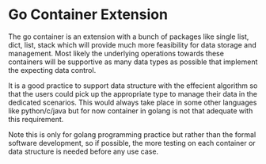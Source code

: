 # Go Container Extension


The go container is an extension with a bunch of packages
like single list, dict, list, stack which will provide much 
more feasibility for data storage and management. Most likely
the underlying operations towards these containers will be
supportive as many data types as possible that implement the
expecting data control. 


It is a good practice to support data structure with the effecient
algorithm so that the users could pick up the appropriate type
to manage their data in the dedicated scenarios. This would always
take place in some other languages like python/c/java but for now
container in golang is not that adequate with this requirement.


Note this is only for golang programming practice but rather than
the formal software development, so if possible, the more testing
on each container or data structure is needed before any use case.
